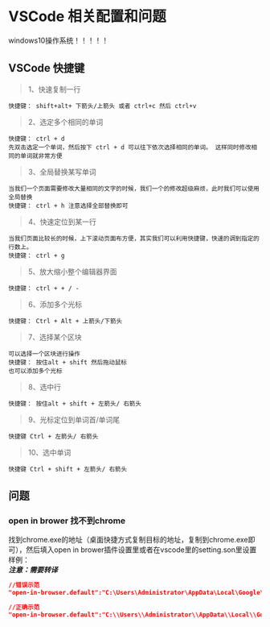 # VSCode 相关配置和问题

windows10操作系统！！！！！
## VSCode 快捷键

>1、快速复制一行

```
快捷键： shift+alt+ 下箭头/上箭头 或者 ctrl+c 然后 ctrl+v
```

>2、选定多个相同的单词

```
快捷键： ctrl + d
先双击选定一个单词，然后按下 ctrl + d 可以往下依次选择相同的单词。 这样同时修改相同的单词就非常方便
```
>3、全局替换某写单词

```
当我们一个页面需要修改大量相同的文字的时候，我们一个的修改超级麻烦，此时我们可以使用全局替换
快捷键： ctrl + h 注意选择全部替换即可
```
>4、快速定位到某一行

```
当我们页面比较长的时候，上下滚动页面布方便，其实我们可以利用快捷键，快速的调到指定的行数上。
快捷键： ctrl + g
```
>5、放大缩小整个编辑器界面

```
快捷键： ctrl + + / -
```
>6、添加多个光标

```
快捷键： Ctrl + Alt + 上箭头/下箭头
```

>7、选择某个区块

```
可以选择一个区块进行操作
快捷键： 按住alt + shift 然后拖动鼠标
也可以添加多个光标
```
>8、选中行

```
快捷键： 按住alt + shift + 左箭头/ 右箭头
```
>9、光标定位到单词首/单词尾

```
快捷键 Ctrl + 左箭头/ 右箭头
```
>10、选中单词

```
快捷键 Ctrl + shift + 左箭头/ 右箭头
```

## 问题
### open in brower 找不到chrome

找到chrome.exe的地址（桌面快捷方式复制目标的地址，复制到chrome.exe即可），然后填入open in brower插件设置里或者在vscode里的setting.son里设置<br>
样例：<br>
***注意：需要转译***
```json
//错误示范
"open-in-browser.default":"C:\Users\Administrator\AppData\Local\Google\Chrome\Application\chrome.exe"

//正确示范
"open-in-browser.default":"C:\\Users\\Administrator\\AppData\\Local\\Google\\Chrome\\Application\\chrome.exe"
```